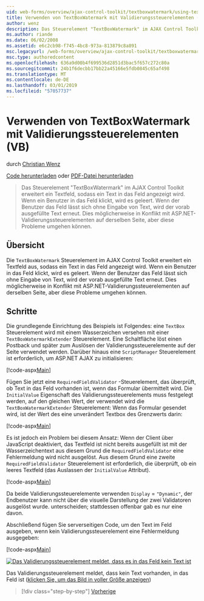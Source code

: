 ```yaml
---
uid: web-forms/overview/ajax-control-toolkit/textboxwatermark/using-textboxwatermark-with-validation-controls-vb
title: Verwenden von TextBoxWatermark mit Validierungssteuerelementen (VB) | Microsoft-Dokumentation
author: wenz
description: Das Steuerelement "TextBoxWatermark" im AJAX Control Toolkit erweitert ein Textfeld, sodass ein Text in das Feld angezeigt wird. Klickt ein Benutzer in das Feld, es ich...
ms.author: riande
ms.date: 06/02/2008
ms.assetid: e6c2cb98-f745-4bc8-973a-813879c8a891
msc.legacyurl: /web-forms/overview/ajax-control-toolkit/textboxwatermark/using-textboxwatermark-with-validation-controls-vb
msc.type: authoredcontent
ms.openlocfilehash: 636a9d00b4f699536d2851d3bac5f657c272c80a
ms.sourcegitcommit: 24b1f6decbb17bb22a45166e5fdb0845c65af498
ms.translationtype: MT
ms.contentlocale: de-DE
ms.lasthandoff: 03/01/2019
ms.locfileid: "57057737"
---
```

<a name="using-textboxwatermark-with-validation-controls-vb"></a>Verwenden von TextBoxWatermark mit Validierungssteuerelementen (VB)
====================
durch [Christian Wenz](https://github.com/wenz)

[Code herunterladen](http://download.microsoft.com/download/9/3/f/93f8daea-bebd-4821-833b-95205389c7d0/TextBoxWatermark2.vb.zip) oder [PDF-Datei herunterladen](http://download.microsoft.com/download/b/6/a/b6ae89ee-df69-4c87-9bfb-ad1eb2b23373/textboxwatermark2VB.pdf)

> Das Steuerelement "TextBoxWatermark" im AJAX Control Toolkit erweitert ein Textfeld, sodass ein Text in das Feld angezeigt wird. Wenn ein Benutzer in das Feld klickt, wird es geleert. Wenn der Benutzer das Feld lässt sich ohne Eingabe von Text, wird der vorab ausgefüllte Text erneut. Dies möglicherweise in Konflikt mit ASP.NET-Validierungssteuerelementen auf derselben Seite, aber diese Probleme umgehen können.


## <a name="overview"></a>Übersicht

Die `TextBoxWatermark` Steuerelement im AJAX Control Toolkit erweitert ein Textfeld aus, sodass ein Text in das Feld angezeigt wird. Wenn ein Benutzer in das Feld klickt, wird es geleert. Wenn der Benutzer das Feld lässt sich ohne Eingabe von Text, wird der vorab ausgefüllte Text erneut. Dies möglicherweise in Konflikt mit ASP.NET-Validierungssteuerelementen auf derselben Seite, aber diese Probleme umgehen können.

## <a name="steps"></a>Schritte

Die grundlegende Einrichtung des Beispiels ist Folgendes: eine `TextBox` Steuerelement wird mit einem Wasserzeichen versehen mit einer `TextBoxWatermarkExtender` Steuerelement. Eine Schaltfläche löst einen Postback und später zum Auslösen der Validierungssteuerelemente auf der Seite verwendet werden. Darüber hinaus eine `ScriptManager` Steuerelement ist erforderlich, um ASP.NET AJAX zu initialisieren:

[!code-aspx[Main](using-textboxwatermark-with-validation-controls-vb/samples/sample1.aspx)]

Fügen Sie jetzt eine `RequiredFieldValidator` -Steuerelement, das überprüft, ob Text in das Feld vorhanden ist, wenn das Formular übermittelt wird. Die `InitialValue` Eigenschaft des Validierungssteuerelements muss festgelegt werden, auf den gleichen Wert, der verwendet wird die `TextBoxWatermarkExtender` Steuerelement: Wenn das Formular gesendet wird, ist der Wert des eine unverändert Textbox des Grenzwerts darin:

[!code-aspx[Main](using-textboxwatermark-with-validation-controls-vb/samples/sample2.aspx)]

Es ist jedoch ein Problem bei diesem Ansatz: Wenn der Client über JavaScript deaktiviert, das Textfeld ist nicht bereits ausgefüllt ist mit der Wasserzeichentext aus diesem Grund die `RequiredFieldValidator` eine Fehlermeldung wird nicht ausgelöst. Aus diesem Grund eine zweite `RequiredFieldValidator` Steuerelement ist erforderlich, die überprüft, ob ein leeres Textfeld (das Auslassen der `InitialValue` Attribut).

[!code-aspx[Main](using-textboxwatermark-with-validation-controls-vb/samples/sample3.aspx)]

Da beide Validierungssteuerelemente verwenden `Display` = `"Dynamic"`, der Endbenutzer kann nicht über die visuelle Darstellung der zwei Validatoren ausgelöst wurde. unterscheiden; stattdessen offenbar gab es nur eine davon.

Abschließend fügen Sie serverseitigen Code, um den Text im Feld ausgeben, wenn kein Validierungssteuerelement eine Fehlermeldung ausgegeben:

[!code-aspx[Main](using-textboxwatermark-with-validation-controls-vb/samples/sample4.aspx)]


[![Das Validierungssteuerelement meldet, dass es in das Feld kein Text ist](using-textboxwatermark-with-validation-controls-vb/_static/image2.png)](using-textboxwatermark-with-validation-controls-vb/_static/image1.png)

Das Validierungssteuerelement meldet, dass kein Text vorhanden, in das Feld ist ([klicken Sie, um das Bild in voller Größe anzeigen](using-textboxwatermark-with-validation-controls-vb/_static/image3.png))

> [!div class="step-by-step"]
> [Vorherige](using-textboxwatermark-in-a-formview-vb.md)
